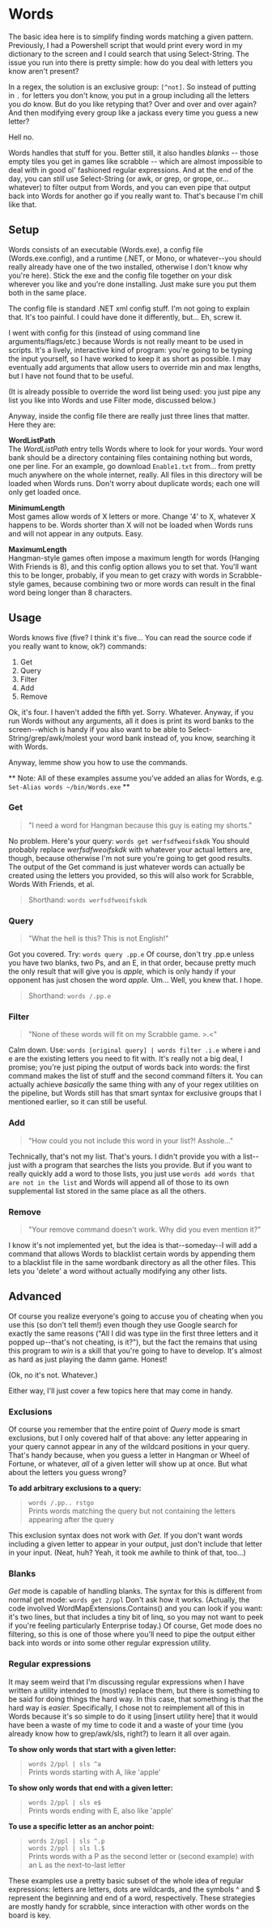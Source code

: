 Words
=====

The basic idea here is to simplify finding words matching a given pattern. Previously, I had a Powershell script that would print every word in my dictionary to the screen and I could search that using Select-String. The issue you run into there is pretty simple: how do you deal with letters you know aren't present?

In a regex, the solution is an exclusive group: `[^not]`. So instead of putting in `.` for letters you don't know, you put in a group including all the letters you *do* know. But do you like retyping that? Over and over and over again? And then modifying every group like a jackass every time you guess a new letter?

Hell no.

Words handles that stuff for you. Better still, it also handles *blanks* -- those empty tiles you get in games like scrabble -- which are almost impossible to deal with in good ol' fashioned regular expressions. And at the end of the day, you can *still* use Select-String (or awk, or grep, or grope, or... whatever) to filter output from Words, and you can even pipe that output back into Words for another go if you really want to. That's because I'm chill like that.

## Setup ##

Words consists of an executable (Words.exe), a config file (Words.exe.config), and a runtime (.NET, or Mono, or whatever--you should really already have one of the two installed, otherwise I don't know why you're here). Stick the exe and the config file together on your disk wherever you like and you're done installing. Just make sure you put them both in the same place.

The config file is standard .NET xml config stuff. I'm not going to explain that. It's too painful. I could have done it differently, but... Eh, screw it.

I went with config for this (instead of using command line arguments/flags/etc.) because Words is not really meant to be used in scripts. It's a lively, interactive kind of program: you're going to be typing the input yourself, so I have worked to keep it as short as possible. I may eventually add arguments that allow users to override min and max lengths, but I have not found that to be useful.

(It is already possible to override the word list being used: you just pipe any list you like into Words and use Filter mode, discussed below.)

Anyway, inside the config file there are really just three lines that matter. Here they are:

**WordListPath**  
The *WordListPath* entry tells Words where to look for your words. Your word bank should be a directory containing files containing nothing but words, one per line. For an example, go download `Enable1.txt` from... from pretty much anywhere on the whole internet, really. All files in this directory will be loaded when Words runs. Don't worry about duplicate words; each one will only get loaded once.

**MinimumLength**  
Most games allow words of X letters or more. Change '4' to X, whatever X happens to be. Words shorter than X will not be loaded when Words runs and will not appear in any outputs. Easy.

**MaximumLength**  
Hangman-style games often impose a maximum length for words (Hanging With Friends is 8), and this config option allows you to set that. You'll want this to be longer, probably, if you mean to get crazy with words in Scrabble-style games, because combining two or more words can result in the final word being longer than 8 characters. 

## Usage ##

Words knows five (five? I think it's five... You can read the source code if you really want to know, ok?) commands:

1. Get
2. Query
3. Filter
4. Add
5. Remove

Ok, it's four. I haven't added the fifth yet. Sorry. Whatever. Anyway, if you run Words without any arguments, all it does is print its word banks to the screen--which is handy if you also want to be able to Select-String/grep/awk/molest your word bank instead of, you know, searching it with Words.

Anyway, lemme show you how to use the commands.

** Note: All of these examples assume you've added an alias for Words, e.g. `Set-Alias words ~/bin/Words.exe` **

### Get
> "I need a word for Hangman because this guy is eating my shorts."

No problem. Here's your query: `words get werfsdfweoifskdk` You should probably replace *werfsdfweoifskdk* with whatever your actual letters are, though, because otherwise I'm not sure you're going to get good results. The output of the Get command is just whatever words can actually be created using the letters you provided, so this will also work for Scrabble, Words With Friends, et al.

> Shorthand: `words werfsdfweoifskdk`

### Query
> "What the hell is this? This is not English!"

Got you covered. Try: `words query .pp.e` Of course, don't try .pp.e unless you have two blanks, two Ps, and an E, in that order, because pretty much the only result that will give you is *apple,* which is only handy if your opponent has just chosen the word *apple.* Um... Well, you knew that. I hope.

> Shorthand: `words /.pp.e`

### Filter
> "None of these words will fit on my Scrabble game. >.<"

Calm down. Use: `words [original query] | words filter .i.e` where i and e are the existing letters you need to fit with. It's really not a big deal, I promise; you're just piping the output of words back into words: the first command makes the list of stuff and the second command filters it. You can actually achieve *basically* the same thing with any of your regex utilities on the pipeline, but Words still has that smart syntax for exclusive groups that I mentioned earlier, so it can still be useful.

### Add
> "How could you not include this word in your list?! Asshole..."

Technically, that's not my list. That's yours. I didn't provide you with a list--just with a program that searches the lists you provide. But if you want to really quickly add a word to those lists, you just use `words add words that are not in the list` and Words will append all of those to its own supplemental list stored in the same place as all the others.

### Remove
> "Your remove command doesn't work. Why did you even mention it?"

I know it's not implemented yet, but the idea is that--someday--I will add a command that allows Words to blacklist certain words by appending them to a blacklist file in the same wordbank directory as all the other files. This lets you 'delete' a word without actually modifying any other lists. 

## Advanced ##

Of course you realize everyone's going to accuse you of cheating when you use this (so don't tell them!) even though they use Google search for exactly the same reasons ("All I did was type iin the first three letters and it popped up--that's not cheating, is it?"), but the fact the remains that using this program to *win* is a skill that you're going to have to develop. It's almost as hard as just playing the damn game. Honest!

(Ok, no it's not. Whatever.)

Either way, I'll just cover a few topics here that may come in handy.

### Exclusions

Of course you remember that the entire point of *Query* mode is smart exclusions, but I only covered half of that above: any letter appearing in your query cannot appear in any of the wildcard positions in your query. That's handy because, when you guess a letter in Hangman or Wheel of Fortune, or whatever, *all* of a given letter will show up at once. But what about the letters you guess wrong?

**To add arbitrary exclusions to a query:**

> `words /.pp.. rstgo`  
> Prints words matching the query but not containing the letters appearing after the query

This exclusion syntax does not work with *Get.* If you don't want words including a given letter to appear in your output, just don't include that letter in your input. (Neat, huh? Yeah, it took me awhile to think of that, too...)

### Blanks

*Get* mode is capable of handling blanks. The syntax for this is different from normal get mode: `words get 2/ppl` Don't ask how it works. (Actually, the code involved WordMapExtensions.Contains() and you can look if you want: it's two lines, but that includes a tiny bit of linq, so you may not want to peek if you're feeling particularly Enterprise today.) Of course, Get mode does no filtering, so this is one of those where you'll need to pipe the output either back into words or into some other regular expression utility.

### Regular expressions

It may seem weird that I'm discussing regular expressions when I have written a utility intended to (mostly) replace them, but there is something to be said for doing things the hard way. In this case, that something is that the hard way is *easier.* Specifically, I chose not to reimplement all of this in Words because it's so simple to do it using [insert utility here] that it would have been a waste of my time to code it and a waste of your time (you already know how to grep/awk/sls, right?) to learn it all over again. 

**To show only words that start with a given letter:**

> `words 2/ppl | sls ^a`  
> Prints words starting with A, like 'apple'

**To show only words that end with a given letter:**

> `words 2/ppl | sls e$`  
> Prints words ending with E, also like 'apple'

**To use a specific letter as an anchor point:**

> `words 2/ppl | sls ^.p`  
> `words 2/ppl | sls l.$`  
> Prints words with a P as the second letter or (second example) with an L as the next-to-last letter

These examples use a pretty basic subset of the whole idea of regular expressions: letters are letters, dots are wildcards, and the symbols ^ and $ represent the beginning and end of a word, respectively. These strategies are mostly handy for scrabble, since interaction with other words on the board is key.
